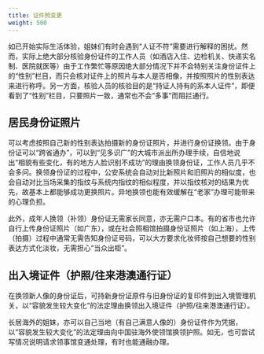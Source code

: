 ```yaml
---
title: 证件照变更
weight: 500
---
```


如已开始实际生活体验，姐妹们有时会遇到“人证不符”需要进行解释的困扰。然而，实际上绝大部分核验身份证件的工作人员（如酒店入住、边检机关、快递实名制、医院就医等）由于工作繁忙等原因绝大部分情况下并不会特别关注身份证件上的“性别”栏目，而只会核对证件上的照片与本人是否相像，并按照照片的性别表达来进行称呼。另一方面，核验人员的核验目的是“持证人持有的系本人证件”，即便看到了“性别”栏目，只要照片一致，通常也不会“多事”而阻拦通行。

## 居民身份证照片

可以考虑按照自己新的性别表达拍摄新的身份证照片，并进行身份证换领。由于身份证可以“跨省通办”，可以到“见多识广”的大城市派出所办理手续，自信地说出“相貌有些变化，有的地方人脸识别不成功”的理由换领身份证，工作人员几乎不会多问。换领身份证的过程中，公安系统会自动对比新照片和旧照片的相似度，也会自动对比当场采集的指纹与系统内指纹的相似程度，并以指纹核对的结果为优先，故基本上都能够成功更换照片。异地换领也能有效缓解在“老家”办理可能带来的心理负担。

此外，成年人换领（补领）身份证无需家长同意，亦无需户口本。有的省市也允许自行上传身份证照片（如广东），或在社会照相馆拍摄身份证照片（如上海），上传（拍摄）过程中通常无需告知身份证号码，可以大方要求化妆师按自己想要的性别表达方式化淡妆，无需担心“当众出柜”。

## 出入境证件（护照/往来港澳通行证）

在换领新人像的身份证后，可持新身份证原件与旧身份证的复印件到出入境管理机关，以“容貌发生较大变化”的法定理由换领出入境证件（护照/往来港澳通行证）。

长居海外的姐妹，亦可以自己当地（有自己满意人像的）身份证件作为凭据，以“容貌发生较大变化”的法定理由向中国驻海外使领馆换领护照。如无，也可尝试写情况说明请求领事馆变通处理，有时也能通融办理。
